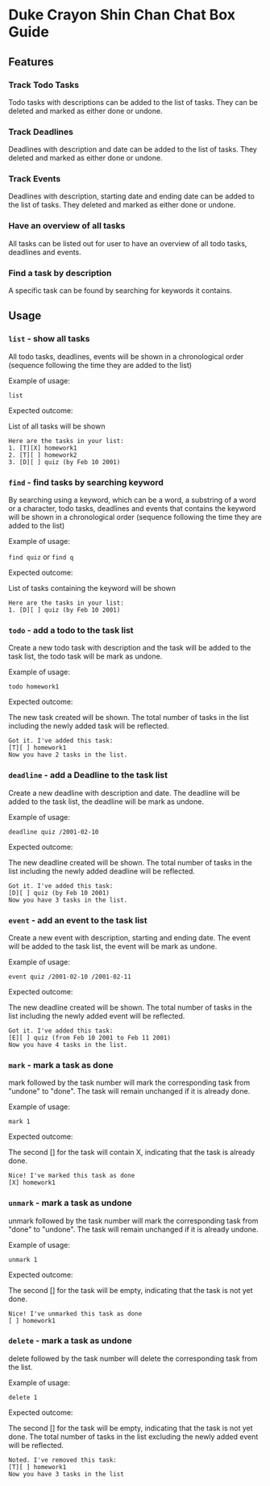 # Duke Crayon Shin Chan Chat Box Guide

## Features 

### Track Todo Tasks
Todo tasks with descriptions can be added to the list of tasks. 
They can be deleted and marked as either done or undone.

### Track Deadlines
Deadlines with description and date can be added to the list of tasks.
They deleted and marked as either done or undone.

### Track Events
Deadlines with description, starting date and ending date can be added to the list of tasks.
They deleted and marked as either done or undone.

### Have an overview of all tasks
All tasks can be listed out for user to have an overview of all todo tasks, deadlines and events.

### Find a task by description
A specific task can be found by searching for keywords it contains. 

## Usage

### `list` - show all tasks

All todo tasks, deadlines, events will be shown in a 
chronological order (sequence following the time they are added to the list)

Example of usage: 

`list`

Expected outcome:

List of all tasks will be shown

```
Here are the tasks in your list:
1. [T][X] homework1
2. [T][ ] homework2
3. [D][ ] quiz (by Feb 10 2001)
```

### `find` - find tasks by searching keyword
By searching using a keyword, which can be a word, a substring of a word or a character,
todo tasks, deadlines and events that contains the keyword will be shown in a
chronological order (sequence following the time they are added to the list)

Example of usage:

`find quiz` or `find q`

Expected outcome:

List of tasks containing the keyword will be shown

```
Here are the tasks in your list:
1. [D][ ] quiz (by Feb 10 2001)
```

### `todo` - add a todo to the task list
Create a new todo task with description and the task will be added
to the task list, the todo task will be mark as undone. 

Example of usage:

`todo homework1` 

Expected outcome:

The new task created will be shown. The total number of tasks in the list 
including the newly added task will be reflected.
```
Got it. I've added this task:
[T][ ] homework1
Now you have 2 tasks in the list.
```

### `deadline` - add a Deadline to the task list
Create a new deadline with description and date. The deadline will be added
to the task list, the deadline will be mark as undone.

Example of usage:

`deadline quiz /2001-02-10`

Expected outcome:

The new deadline created will be shown. The total number of tasks in the list
including the newly added deadline will be reflected.
```
Got it. I've added this task:
[D][ ] quiz (by Feb 10 2001)
Now you have 3 tasks in the list.
```

### `event` - add an event to the task list
Create a new event with description, starting and ending date. 
The event will be added to the task list, the event will be mark as undone.

Example of usage:

`event quiz /2001-02-10 /2001-02-11`

Expected outcome:

The new deadline created will be shown. The total number of tasks in the list
including the newly added event will be reflected.
```
Got it. I've added this task:
[E][ ] quiz (from Feb 10 2001 to Feb 11 2001)
Now you have 4 tasks in the list.
```

### `mark` - mark a task as done
mark followed by the task number will mark the corresponding task from 
"undone" to "done". The task will remain unchanged if it is already done.

Example of usage:

`mark 1`

Expected outcome:

The second [] for the task will contain X, indicating that the task is already
done.
```
Nice! I've marked this task as done
[X] homework1
```

### `unmark` - mark a task as undone
unmark followed by the task number will mark the corresponding task from
"done" to "undone". The task will remain unchanged if it is already undone.

Example of usage:

`unmark 1`

Expected outcome:

The second [] for the task will be empty, indicating that the task is not yet
done.
```
Nice! I've unmarked this task as done
[ ] homework1
```

### `delete` - mark a task as undone
delete followed by the task number will delete the corresponding task from
the list. 

Example of usage:

`delete 1`

Expected outcome:

The second [] for the task will be empty, indicating that the task is not yet
done. The total number of tasks in the list excluding 
the newly added event will be reflected.
```
Noted. I've removed this task:
[T][ ] homework1
Now you have 3 tasks in the list
```